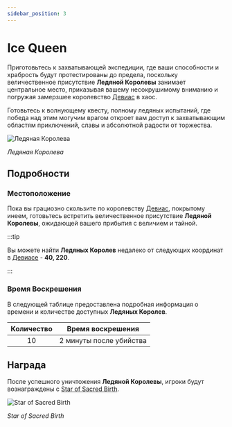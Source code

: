 ```yaml
---
sidebar_position: 3
---
```


# Ice Queen

Приготовьтесь к захватывающей экспедиции, где ваши способности и храбрость будут протестированы до предела, поскольку величественное присутствие **Ледяной Королевы** занимает центральное место, приказывая вашему несокрушимому вниманию и погружая замерзшее королевство [Девиас](/maps/devias) в хаос.

Готовьтесь к волнующему квесту, полному ледяных испытаний, где победа над этим могучим врагом откроет вам доступ к захватывающим областям приключений, славы и абсолютной радости от торжества.

![Ледяная Королева](/img/monsters/devias/ice-queen.jpg)

_Ледяная Королева_

## Подробности

### Местоположение

Пока вы грациозно скользите по королевству [Девиас](/maps/devias), покрытому инеем, готовьтесь встретить величественное присутствие **Ледяной Королевы**, ожидающей вашего прибытия с величием и тайной.

:::tip

Вы можете найти **Ледяных Королев** недалеко от следующих координат в [Девиасе](/maps/devias) - **40, 220**.

:::

### Время Воскрешения

В следующей таблице предоставлена подробная информация о времени и количестве доступных **Ледяных Королев**.

| Количество |    Время воскрешения    |
| :--------: | :---------------------: |
|     10     | 2 минуты после убийства |

## Награда

После успешного уничтожения **Ледяной Королевы**, игроки будут вознаграждены с [Star of Sacred Birth](/items/item-bags/non-exc/star).

![Star of Sacred Birth](/img/items/item-bags/star.png)

_Star of Sacred Birth_
